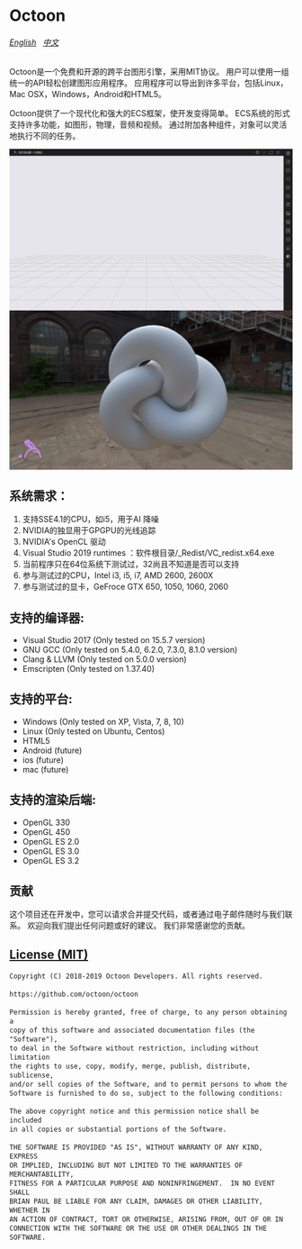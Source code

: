 Octoon
======
###### [English](https://github.com/octoon/octoon/blob/master/README.md) &nbsp; [中文](https://github.com/octoon/octoon/blob/master/README_zh_cn.md)
Octoon是一个免费和开源的跨平台图形引擎，采用MIT协议。 用户可以使用一组统一的API轻松创建图形应用程序。 应用程序可以导出到许多平台，包括Linux，Mac OSX，Windows，Android和HTML5。

Octoon提供了一个现代化和强大的ECS框架，使开发变得简单。 ECS系统的形式支持许多功能，如图形，物理，音频和视频。 通过附加各种组件，对象可以灵活地执行不同的任务。

<img style="vertical-align: top;" src="./screenshot1.png" alt="logo">
<img style="vertical-align: top;" src="./screenshot2.png" alt="logo">

系统需求：
------
1. 支持SSE4.1的CPU，如i5，用于AI 降噪
2. NVIDIA的独显用于GPGPU的光线追踪 
3. NVIDIA's OpenCL 驱动 
4. Visual Studio 2019 runtimes ：软件根目录/_Redist/VC_redist.x64.exe
5. 当前程序只在64位系统下测试过，32尚且不知道是否可以支持
6. 参与测试过的CPU，Intel i3, i5, i7, AMD 2600, 2600X
7. 参与测试过的显卡，GeFroce GTX 650, 1050, 1060, 2060

支持的编译器:
------
* Visual Studio 2017 (Only tested on 15.5.7 version)
* GNU GCC (Only tested on 5.4.0, 6.2.0, 7.3.0, 8.1.0 version)
* Clang & LLVM (Only tested on 5.0.0 version)
* Emscripten (Only tested on 1.37.40)

支持的平台:
------
* Windows (Only tested on XP, Vista, 7, 8, 10)
* Linux (Only tested on Ubuntu, Centos)
* HTML5
* Android (future)
* ios (future)
* mac (future)

支持的渲染后端:
------
* OpenGL 330
* OpenGL 450
* OpenGL ES 2.0
* OpenGL ES 3.0
* OpenGL ES 3.2

贡献
------
这个项目还在开发中，您可以请求合并提交代码，或者通过电子邮件随时与我们联系。 欢迎向我们提出任何问题或好的建议。 我们非常感谢您的贡献。

[License (MIT)](https://github.com/octoon/octoon/blob/master/LICENSE)
-------------------------------------------------------------------------------
	Copyright (C) 2018-2019 Octoon Developers. All rights reserved.

	https://github.com/octoon/octoon

	Permission is hereby granted, free of charge, to any person obtaining a
	copy of this software and associated documentation files (the "Software"),
	to deal in the Software without restriction, including without limitation
	the rights to use, copy, modify, merge, publish, distribute, sublicense,
	and/or sell copies of the Software, and to permit persons to whom the
	Software is furnished to do so, subject to the following conditions:

	The above copyright notice and this permission notice shall be included
	in all copies or substantial portions of the Software.

	THE SOFTWARE IS PROVIDED "AS IS", WITHOUT WARRANTY OF ANY KIND, EXPRESS
	OR IMPLIED, INCLUDING BUT NOT LIMITED TO THE WARRANTIES OF MERCHANTABILITY,
	FITNESS FOR A PARTICULAR PURPOSE AND NONINFRINGEMENT.  IN NO EVENT SHALL
	BRIAN PAUL BE LIABLE FOR ANY CLAIM, DAMAGES OR OTHER LIABILITY, WHETHER IN
	AN ACTION OF CONTRACT, TORT OR OTHERWISE, ARISING FROM, OUT OF OR IN
	CONNECTION WITH THE SOFTWARE OR THE USE OR OTHER DEALINGS IN THE SOFTWARE.
